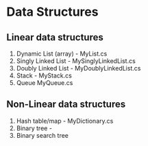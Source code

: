 # Data Structures
## Linear data structures
1. Dynamic List (array) - MyList.cs
2. Singly Linked List - MySinglyLinkedList.cs 
3. Doubly Linked List - MyDoublyLinkedList.cs
4. Stack - MyStack.cs 
5. Queue MyQueue.cs 

## Non-Linear data structures
1. Hash table/map - MyDictionary.cs
2. Binary tree - 
3. Binary search tree